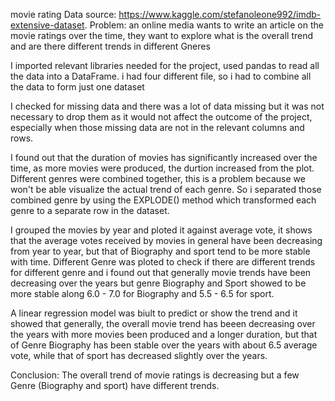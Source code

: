 movie rating
Data source: https://www.kaggle.com/stefanoleone992/imdb-extensive-dataset.
Problem: an online media wants to write an article on the movie ratings over the time, they want to explore what is the overall trend and are there different trends in different Gneres

I imported relevant libraries needed for the project, used pandas to read all the data into a DataFrame.
i had four different file, so i had to combine all the data to form just one dataset 

I checked for missing data and there was a lot of data missing but it was not necessary to drop them as it would not affect the outcome of the project, especially when those missing data are not in the relevant columns and rows.

I found out that the duration of movies has significantly increased over the time, as more movies were produced, the durtion increased from the plot.
Different genres were combined together, this is a problem because we won't be able visualize the actual trend of each genre. So i separated those combined genre by using the EXPLODE() method which transformed each genre to a separate row in the dataset.

I grouped the movies by year and ploted it against average vote, it shows that the average votes received by movies in general have been decreasing from year to year, but that of Biography and sport tend to be more stable with time.
Different Genre was ploted to check if there are different trends for different genre and i found out that generally movie trends have been decreasing over the years but genre Biography and Sport showed to be more stable along 6.0 - 7.0 for Biography and 5.5 - 6.5 for sport.


A linear regression model was biult to predict or show the trend and it showed that generally, the overall movie trend has beeen decreasing over the years with more movies been produced and a longer duration, but that of Genre Biography has been stable over the years with about 6.5 average vote, while that of sport has decreased slightly over the years.

Conclusion: The overall trend of movie ratings is decreasing but a few Genre (Biography and sport) have different trends.
